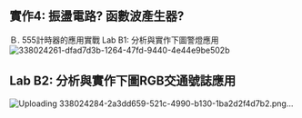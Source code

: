 ## 實作4: 振盪電路? 函數波產生器?
Ｂ. 555計時器的應用實戰
Lab B1: 分析與實作下圖警燈應用
![338024261-dfad7d3b-1264-47fd-9440-4e44e9be502b](https://github.com/s1115161038/EC2024/assets/164996824/85cce90f-041d-46d8-932e-61dc788ac158)

## Lab B2: 分析與實作下圖RGB交通號誌應用
![Uploading 338024284-2a3dd659-521c-4990-b130-1ba2d2f4d7b2.png…]()
